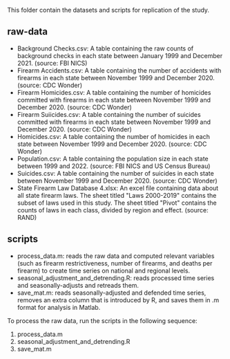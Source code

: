 This folder contain the datasets and scripts for replication of the study.


## raw-data

- Background Checks.csv: A table containing the raw counts of background checks in each state between January 1999 and December 2021. (source: FBI NICS)
- Firearm Accidents.csv: A table containing the number of accidents with firearms in each state between November 1999 and December 2020. (source: CDC Wonder)
- Firearm Homicides.csv: A table containing the number of homicides committed with firearms in each state between November 1999 and December 2020. (source: CDC Wonder)
- Firearm Suiicides.csv: A table containing the number of suicides committed with firearms in each state between November 1999 and December 2020. (source: CDC Wonder)
- Homicides.csv: A table containing the number of homicides in each state between November 1999 and December 2020. (source: CDC Wonder)
- Population.csv: A table containing the population size in each state between 1999 and 2022. (source: FBI NICS and US Census Bureau)
- Suicides.csv: A table containing the number of suicides in each state between November 1999 and December 2020. (source: CDC Wonder)
- State Firearm Law Database 4.xlsx: An excel file containing data about all state firearm laws. The sheet titled "Laws 2000-2019" contains the subset of laws used in this study. The sheet titled "Pivot" contains the counts of laws in each class, divided by region and effect. (source: RAND)


## scripts
- process_data.m: reads the raw data and computed relevant variables (such as firearm restrictiveness, number of firearms, and deaths per firearm) to create time series on national and regional levels.
- seasonal_adjustment_and_detrending.R: reads processed time series and seasonally-adjusts and retreads them.
- save_mat.m: reads seasonally-adjusted and defended time series, removes an extra column that is introduced by R, and saves them in .m format for analysis in Matlab.


To process the raw data, run the scripts in the following sequence: 
1) process_data.m
2) seasonal_adjustment_and_detrending.R
3) save_mat.m
